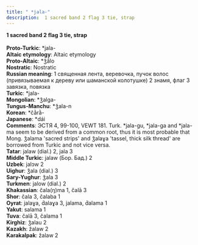 ```yaml
---
title: " *jala-"
description:  1 sacred band 2 flag 3 tie, strap
---
```

<strong> 1 sacred band 2 flag 3 tie, strap</strong><br><br>
<strong>Proto-Turkic</strong>:  *jala-<br>
<strong>Altaic etymology</strong>:  Altaic etymology<br>
<strong> Proto-Altaic</strong>:  *ǯắlo<br>
<strong>Nostratic</strong>:  Nostratic<br>
<strong>Russian meaning</strong>:  1 священная лента, веревочка, пучок волос (привязываемая к дереву или шаманской колотушке) 2 знамя, флаг 3 завязка, повязка<br>
<strong>Turkic</strong>:  *jala-<br>
<strong>Mongolian</strong>:  *ǯalga-<br>
<strong>Tungus-Manchu</strong>:  *ǯala-n<br>
<strong>Korean</strong>:  *čằrằ-<br>
<strong>Japanese</strong>:  *dái<br>
<strong>Comments</strong>:  ЭСТЯ 4, 99-100, VEWT 181. Turk. *jala-gu, *jala-ga and *jala-ma seem to be derived from a common root, thus it is most probable that Mong. ǯalama 'sacred strips' and ǯalaɣa 'tassel, thick silk thread' are borrowed from Turkic and not vice versa.<br>
<strong>Tatar</strong>:  jalaw (dial.) 2, jala 3<br>
<strong>Middle Turkic</strong>:  jalaw (Бор. Бад.) 2<br>
<strong>Uzbek</strong>:  jalɔw 2<br>
<strong>Uighur</strong>:  ǯala (dial.) 3<br>
<strong>Sary-Yughur</strong>:  ǯala 3<br>
<strong>Turkmen</strong>:  jalow (dial.) 2<br>
<strong>Khakassian</strong>:  čala(ŋ)ma 1, čalā 3<br>
<strong>Shor</strong>:  čala 3, čalaba 1<br>
<strong>Oyrat</strong>:  jalaɣa, d́alaɣa 3, jalama, d́alama 1<br>
<strong>Yakut</strong>:  salama 1<br>
<strong>Tuva</strong>:  čalā 3, čalama 1<br>
<strong>Kirghiz</strong>:  ǯalau 2<br>
<strong>Kazakh</strong>:  žalaw 2<br>
<strong>Karakalpak</strong>:  žalaw 2<br>


